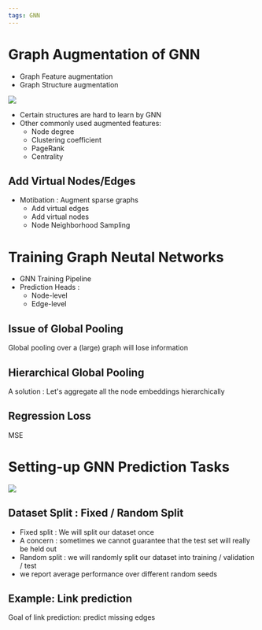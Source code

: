 ```yaml
---
tags: GNN
---
```

# Graph Augmentation of GNN

- Graph Feature augmentation
- Graph Structure augmentation

![](https://s2.loli.net/2022/01/11/T761LfCrt5acBWw.png)

- Certain structures are hard to learn by GNN
- Other commonly used augmented features:
  - Node degree
  - Clustering  coefficient
  - PageRank
  - Centrality

## Add Virtual Nodes/Edges 
- Motibation : Augment sparse graphs
  - Add virtual edges 
  - Add virtual nodes
  - Node Neighborhood Sampling

# Training Graph Neutal Networks
- GNN Training Pipeline
- Prediction Heads :
  - Node-level
  - Edge-level
## Issue of Global Pooling
Global pooling over a (large) graph will lose information

## Hierarchical Global Pooling
A solution : Let's aggregate all the node embeddings hierarchically

## Regression Loss
MSE

# Setting-up GNN Prediction Tasks

![](https://s2.loli.net/2022/01/11/V9sKvmP8hz2XWEo.png)

## Dataset Split : Fixed / Random Split
- Fixed split : We will split our dataset once
- A concern : sometimes we cannot guarantee that the test set will really be held out
- Random split : we will randomly split our dataset into training / validation / test
- we report average performance over different random seeds

## Example: Link prediction
Goal of link prediction: predict missing edges